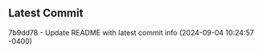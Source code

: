 
## Latest Commit
7b9dd78 - Update README with latest commit info (2024-09-04 10:24:57 -0400) <Yunxi-Zhou>
